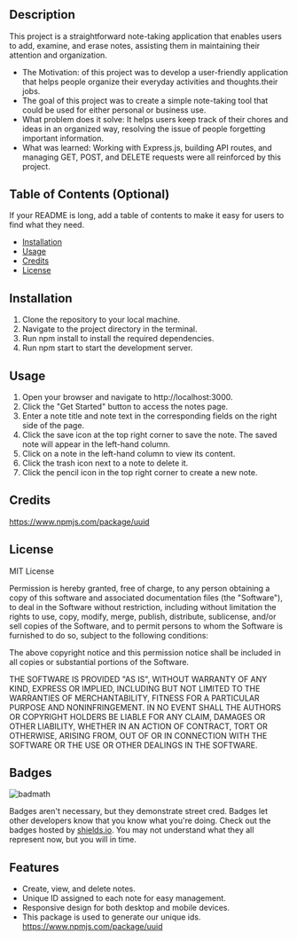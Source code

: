 # <JOT>




## Description

This project is a straightforward note-taking application that enables users to add, examine, and erase notes, assisting them in maintaining their attention and organization.

- The Motivation: of this project was to develop a user-friendly application that helps people organize their everyday activities and thoughts.their jobs.
- The goal of this project was to create a simple note-taking tool that could be used for either personal or business use.
- What problem does it solve: It helps users keep track of their chores and ideas in an organized way, resolving the issue of people forgetting important information.
- What was learned: Working with Express.js, building API routes, and managing GET, POST, and DELETE requests were all reinforced by this project.

## Table of Contents (Optional)

If your README is long, add a table of contents to make it easy for users to find what they need.

- [Installation](#installation)
- [Usage](#usage)
- [Credits](#credits)
- [License](#license)

## Installation

1. Clone the repository to your local machine.
2. Navigate to the project directory in the terminal.
3. Run npm install to install the required dependencies.
4. Run npm start to start the development server.

## Usage

1. Open your browser and navigate to http://localhost:3000.
2. Click the "Get Started" button to access the notes page.
3. Enter a note title and note text in the corresponding fields on the right side of the page.
4. Click the save icon at the top right corner to save the note. The saved note will appear in the left-hand column.
5. Click on a note in the left-hand column to view its content.
6. Click the trash icon next to a note to delete it.
7. Click the pencil icon in the top right corner to create a new note.

## Credits

https://www.npmjs.com/package/uuid

## License

MIT License


Permission is hereby granted, free of charge, to any person obtaining a copy
of this software and associated documentation files (the "Software"), to deal
in the Software without restriction, including without limitation the rights
to use, copy, modify, merge, publish, distribute, sublicense, and/or sell
copies of the Software, and to permit persons to whom the Software is
furnished to do so, subject to the following conditions:

The above copyright notice and this permission notice shall be included in all
copies or substantial portions of the Software.

THE SOFTWARE IS PROVIDED "AS IS", WITHOUT WARRANTY OF ANY KIND, EXPRESS OR
IMPLIED, INCLUDING BUT NOT LIMITED TO THE WARRANTIES OF MERCHANTABILITY,
FITNESS FOR A PARTICULAR PURPOSE AND NONINFRINGEMENT. IN NO EVENT SHALL THE
AUTHORS OR COPYRIGHT HOLDERS BE LIABLE FOR ANY CLAIM, DAMAGES OR OTHER
LIABILITY, WHETHER IN AN ACTION OF CONTRACT, TORT OR OTHERWISE, ARISING FROM,
OUT OF OR IN CONNECTION WITH THE SOFTWARE OR THE USE OR OTHER DEALINGS IN THE
SOFTWARE.

## Badges

![badmath](https://img.shields.io/github/languages/top/nielsenjared/badmath)

Badges aren't necessary, but they demonstrate street cred. Badges let other developers know that you know what you're doing. Check out the badges hosted by [shields.io](https://shields.io/). You may not understand what they all represent now, but you will in time.

## Features

- Create, view, and delete notes.
- Unique ID assigned to each note for easy management.
- Responsive design for both desktop and mobile devices.
- This package is used to generate our unique ids. https://www.npmjs.com/package/uuid